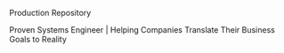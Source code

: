 Production Repository 

Proven Systems Engineer | Helping Companies Translate Their Business Goals to Reality
